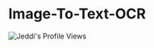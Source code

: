 # Image-To-Text-OCR

![Jeddi's Profile Views](https://api.visitorbadge.io/api/visitors?path=https%3A%2F%2Fgithub.com%2FJeddi212&countColor=%23fce775&style=flat-square)
